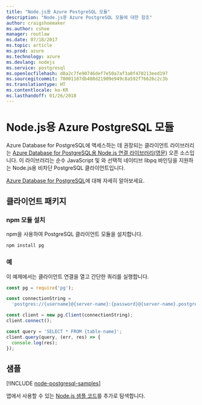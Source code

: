 ```yaml
---
title: "Node.js용 Azure PostgreSQL 모듈"
description: "Node.js용 Azure PostgreSQL 모듈에 대한 참조"
author: craigshoemaker
ms.author: cshoe
manager: routlaw
ms.date: 07/18/2017
ms.topic: article
ms.prod: azure
ms.technology: azure
ms.devlang: nodejs
ms.service: postgresql
ms.openlocfilehash: d8a2c7fe90746def7e50a7af3a0f470213eed197
ms.sourcegitcommit: 78001187db408d21909e949c8a592f76626c2c3b
ms.translationtype: HT
ms.contentlocale: ko-KR
ms.lasthandoff: 01/26/2018
---
```

# <a name="azure-postgresql-modules-for-nodejs"></a>Node.js용 Azure PostgreSQL 모듈

Azure Database for PostgreSQL에 액세스하는 데 권장되는 클라이언트 라이브러리는 [Azure Database for PostgreSQL용 Node.js 연결 라이브러리(영문)](https://www.npmjs.com/package/pg) 오픈 소스입니다. 이 라이브러리는 순수 JavaScript 및 와 선택적 네이티브 libpq 바인딩을 지원하는 Node.js용 비차단 PostgreSQL 클라이언트입니다.

[Azure Database for PostgreSQL](https://docs.microsoft.com/azure/postgresql/)에 대해 자세히 알아보세요.

## <a name="client-package"></a>클라이언트 패키지

### <a name="install-the-npm-module"></a>npm 모듈 설치

npm을 사용하여 PostgreSQL 클라이언트 모듈을 설치합니다.

```bash
npm install pg
```   

### <a name="example"></a>예

이 예제에서는 클라이언트 연결을 열고 간단한 쿼리를 실행합니다.

```javascript
const pg = require('pg');

const connectionString =
  'postgres://{username}@{server-name}:{password}@{server-name}.postgres.database.azure.com:5432/{database-name}?ssl=true';

const client = new pg.Client(connectionString);
client.connect();

const query = 'SELECT * FROM {table-name}';
client.query(query, (err, res) => {
  console.log(res);
});
```

## <a name="samples"></a>샘플

[!INCLUDE [node-postgresql-samples](../docs-ref-conceptual/includes/postgresql-samples.md)]

앱에서 사용할 수 있는 [Node.js 샘플 코드](https://azure.microsoft.com/resources/samples/?platform=nodejs)를 추가로 탐색합니다.

